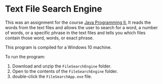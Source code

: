 # Text File Search Engine

This was an assignment for the course [Java Programming II.](https://wpollock.com/Cop2805CMW.htm) It reads the words from the text files and allows the user to search for a word, a number of words, or a specific phrase in the text files and tells you which files contain those word, words, or exact phrase.

This program is compiled for a Windows 10 machine.

To run the program:

1. Download and unzip the `FileSearchEngine` folder.
2. Open to the contents of the `FileSearchEngine` folder.
3. double-click the `FileSearchApp.exe` file.

